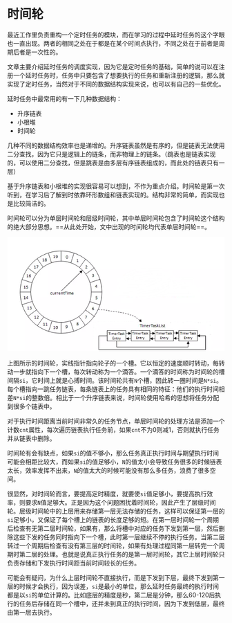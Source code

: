 # 时间轮

最近工作里负责重构一个定时任务的模块，而在学习的过程中延时任务的这个字眼也一直出现。两者的相同之处在于都是在某个时间点执行，不同之处在于前者是周期后者是一次性的。

文章主要介绍延时任务的调度实现，因为它是定时任务的基础，简单的说可以在注册一个延时任务时，任务中只要包含了想要执行的任务和重新注册的逻辑，那么就实现了定时任务，当然对于不同的数据结构实现来说，也可以有自己的一些优化。

延时任务中最常用的有一下几种数据结构：

- 升序链表
- 小根堆
- 时间轮

几种不同的数据结构效率也是递增的。升序链表虽然是有序的，但是链表无法使用二分查找，因为它只是逻辑上的链条，而非物理上的链条。（跳表也是链表实现的，可以使用二分查找，但是跳表是由多层有序链表组成的，而此处的链表只有一层）

基于升序链表和小根堆的实现很容易可以想到，不作为重点介绍。时间轮是第一次听到，在学习后了解到时依靠环形数组和链表实现的。结构非常的简单，而实现也是比较简洁的。

时间轮可以分为单层时间轮和层级时间轮，其中单层时间轮包含了时间轮这个结构的绝大部分思想。==从此处开始，文中出现的时间轮均代表单层时间轮==。

![image](https://raw.githubusercontent.com/Saner-Lee/pictures/master/timewheel.png)

上图所示的时间轮，实线指针指向轮子的一个槽。它以恒定的速度顺时转动，每转动一步就指向下一个槽，每次转动称为一个滴答。一个滴答的时间称为时间轮的槽间隔`si`，它时间上就是心搏时间。该时间轮共有`N`个槽，因此转一圈时间是`N*si`。每个槽指向一跳任务链表，每条链表上的任务具有相同的特征：他们的执行时间相差`N*si`的整数倍。相比于一个升序链表来说，时间轮使用哈希的思想将任务分配到很多个链表中。

对于执行时间距离当前时间非常久的任务节点，单层时间轮的处理方法是添加一个计数`cnt`属性，每次遍历链表执行任务前，如果`cnt`不为0则减1，否则就执行任务并从链表中删除。

时间轮有会有缺点，如果`si`的值不够小，那么任务真正执行时间与期望执行时间可能会相距比较大，而如果`si`的值足够小，`N`的值太小会导致任务很多的时候链表太长，效率发挥不出来，`N`的值太大的时候可能没有那么多任务，浪费了很多空间。

很显然，对时间轮而言，要提高定时精度，就要使``si``值足够小，要提高执行效率，则要求`N`值足够大。正是因为这个问题困扰着时间轮，因此产生了层级时间轮。层级时间轮中的上层用来存储第一层无法存储的任务，这样可以保证第一层的`si`足够小，又保证了每个槽上的链表的长度足够的短。在第一层时间轮一个周期后检查有无第二层时间轮，如果有，那么将槽中对应的任务下发到第一层，然后删除这些下发的任务同时指向下一个槽，此时第一层继续不停的执行任务。当第二层转过一个周期后检查有没有第三层的时间轮，如果有处理过程同第一层转完一个周期时第二层的处理。也就是说真正执行任务的是第一层时间轮，其它上层时间轮只负责存储和下发执行时间距当前时间较长的任务。

可能会有疑问，为什么上层时间轮不直接执行，而是下发到下层，最终下发到第一层的时候才会执行，因为误差，`si`是最小的单位，那么延时任务最终的执行时间都是以`si`的单位计算的。比如底层的精度是秒，第二层是分钟，那么60-120后执行的任务后存储在同一个槽中，还并未到真正的执行时间，因为下发到低层，最终由第一层去执行。
